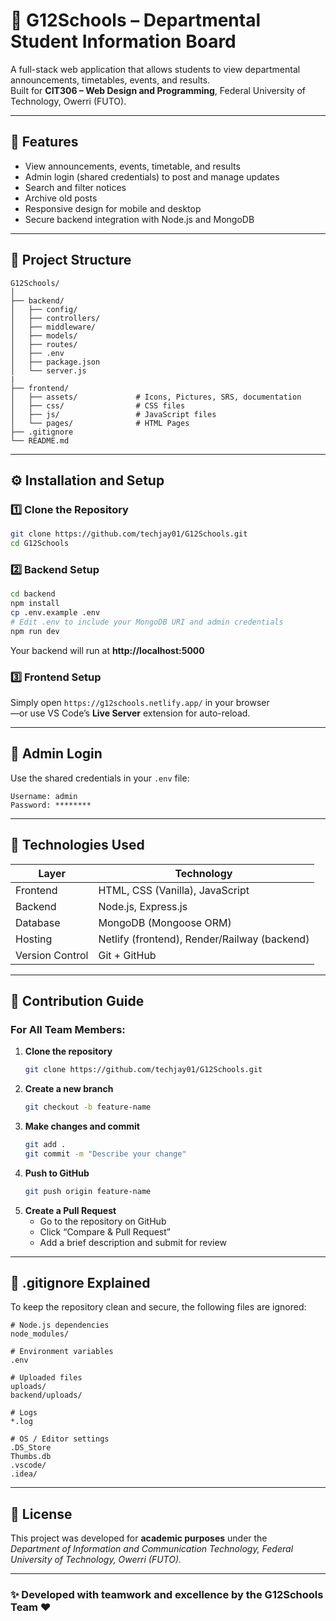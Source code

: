 # 🏫 G12Schools – Departmental Student Information Board

A full-stack web application that allows students to view departmental announcements, timetables, events, and results.  
Built for **CIT306 – Web Design and Programming**, Federal University of Technology, Owerri (FUTO).

---

## 🚀 Features
- View announcements, events, timetable, and results  
- Admin login (shared credentials) to post and manage updates  
- Search and filter notices  
- Archive old posts  
- Responsive design for mobile and desktop  
- Secure backend integration with Node.js and MongoDB  

---

## 🧱 Project Structure
```
G12Schools/
│
├── backend/
│   ├── config/
│   ├── controllers/
│   ├── middleware/
│   ├── models/
│   ├── routes/
│   ├── .env
│   ├── package.json
│   └── server.js
|
├── frontend/
│   ├── assets/             # Icons, Pictures, SRS, documentation
│   ├── css/                # CSS files
│   ├── js/                 # JavaScript files
│   └── pages/              # HTML Pages  
├── .gitignore
└── README.md
```

---

## ⚙️ Installation and Setup

### 1️⃣ Clone the Repository
```bash
git clone https://github.com/techjay01/G12Schools.git
cd G12Schools
```

### 2️⃣ Backend Setup
```bash
cd backend
npm install
cp .env.example .env
# Edit .env to include your MongoDB URI and admin credentials
npm run dev
```
Your backend will run at **http://localhost:5000**

### 3️⃣ Frontend Setup
Simply open `https://g12schools.netlify.app/` in your browser  
—or use VS Code’s **Live Server** extension for auto-reload.

---

## 🔐 Admin Login
Use the shared credentials in your `.env` file:
```
Username: admin
Password: ********
```

---

## 💾 Technologies Used
| Layer | Technology |
|-------|-------------|
| Frontend | HTML, CSS (Vanilla), JavaScript |
| Backend | Node.js, Express.js |
| Database | MongoDB (Mongoose ORM) |
| Hosting | Netlify (frontend), Render/Railway (backend) |
| Version Control | Git + GitHub |

---
<!-- 
## 👥 Team Members (Group of 10)

| Role | Name |
|------|------|
| Team Lead / Full Stack Developer | Mbamara Joshua |
| Frontend Developer | |
| Backend Developer | |
| UI/UX Designer | Mgbeahuru Valentine |
| Database Administrator | |
| Quality Assurance / Tester | |
| Content Developer | |
| Documentation Lead | |
| Deployment / Hosting | |
| Security Analyst | |

--- -->

## 🧠 Contribution Guide

### For All Team Members:
1. **Clone the repository**
   ```bash
   git clone https://github.com/techjay01/G12Schools.git
   ```
2. **Create a new branch**
   ```bash
   git checkout -b feature-name
   ```
3. **Make changes and commit**
   ```bash
   git add .
   git commit -m "Describe your change"
   ```
4. **Push to GitHub**
   ```bash
   git push origin feature-name
   ```
5. **Create a Pull Request**
   - Go to the repository on GitHub  
   - Click “Compare & Pull Request”  
   - Add a brief description and submit for review  

---

## 📁 .gitignore Explained
To keep the repository clean and secure, the following files are ignored:
```
# Node.js dependencies
node_modules/

# Environment variables
.env

# Uploaded files
uploads/
backend/uploads/

# Logs
*.log

# OS / Editor settings
.DS_Store
Thumbs.db
.vscode/
.idea/
```

---

## 🧾 License
This project was developed for **academic purposes** under the  
*Department of Information and Communication Technology, Federal University of Technology, Owerri (FUTO).*

---

### ✨ Developed with teamwork and excellence by the G12Schools Team ❤️
